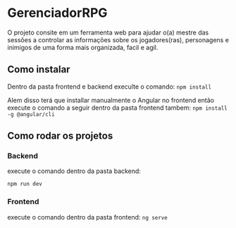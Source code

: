 # GerenciadorRPG

O projeto consite em um ferramenta web para ajudar o(a) mestre das sessões a controlar as informações sobre os jogadores(ras),
personagens e inimigos de uma forma mais organizada, facil e agil.

## Como instalar
Dentro da pasta frontend e backend execulte o comando:
`npm install`

Alem disso terá que installar manualmente o Angular no frontend então execute o comando a seguir dentro da pasta frontend tambem:
`npm install -g @angular/cli `

## Como rodar os projetos

### Backend 

execute o comando dentro da pasta backend:

`npm run dev`

### Frontend

execute o comando dentro da pasta frontend:
`ng serve`
